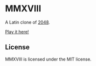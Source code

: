 # MMXVIII
A Latin clone of [2048](http://gabrielecirulli.github.io/2048/).

[Play it here!](http://htmlpreview.github.io/?https://github.com/euclio/MMXLVIII/blob/master/index.html)

## License
MMXVIII is licensed under the MIT license.
